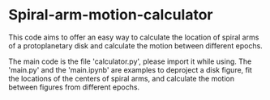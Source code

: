 # Spiral-arm-motion-calculator
This code aims to offer an easy way to calculate the location of spiral arms of a protoplanetary disk and calculate the motion between different epochs.

The main code is the file 'calculator.py', please import it while using. 
The 'main.py' and the 'main.ipynb' are examples to deproject a disk figure, fit the locations of the centers of spiral arms, and calculate the motion between figures from different epochs.

